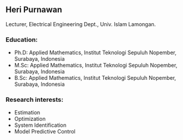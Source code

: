 <h2>Heri Purnawan</h2>
        <p>Lecturer, Electrical Engineering Dept., Univ. Islam Lamongan.</p>
        <h3>Education:</h3>
        <ul>
            <li>Ph.D: Applied Mathematics, Institut Teknologi Sepuluh Nopember, Surabaya, Indonesia</li>
            <li>M.Sc: Applied Mathematics, Institut Teknologi Sepuluh Nopember, Surabaya, Indonesia</li>
            <li>B.Sc: Applied Mathematics, Institut Teknologi Sepuluh Nopember, Surabaya, Indonesia</li>
        </ul>
        <h3>Research interests:</h3>
        <ul>
            <li>Estimation</li>
            <li>Optimization</li>
            <li>System Identification</li>
            <li>Model Predictive Control</li>
        </ul>
